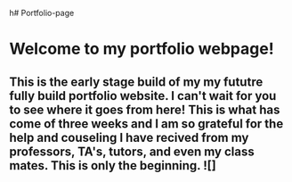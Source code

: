 h# Portfolio-page

<h1>Welcome to my portfolio webpage!

<h2>This is the early stage build of my my fututre fully build portfolio website. I can't wait for you to see where it goes from here! This is what has come of three weeks and I am so grateful for the help and couseling I have recived from my professors, TA's, tutors, and even my class mates. This is only the beginning.
![]